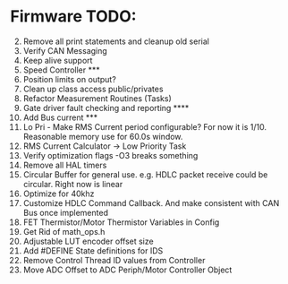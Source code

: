 # Firmware TODO:
2.  Remove all print statements and cleanup old serial
4.  Verify CAN Messaging
5.  Keep alive support
6.  Speed Controller ***
7.  Position limits on output?
8.  Clean up class access public/privates
10. Refactor Measurement Routines (Tasks)
13. Gate driver fault checking and reporting ****
15. Add Bus current ***
16. Lo Pri - Make RMS Current period configurable?  For now it is 1/10.  Reasonable memory use for 60.0s window.
20. RMS Current Calculator -> Low Priority Task
24. Verify optimization flags -O3 breaks something
26. Remove all HAL timers
27. Circular Buffer for general use. e.g. HDLC packet receive could be circular.  Right now is linear
28. Optimize for 40khz
29. Customize HDLC Command Callback.  And make consistent with CAN Bus once implemented
30. FET Thermistor/Motor Thermistor Variables in Config
31. Get Rid of math_ops.h
32. Adjustable LUT encoder offset size
34. Add #DEFINE State definitions for IDS
36. Remove Control Thread ID values from Controller
37. Move ADC Offset to ADC Periph/Motor Controller Object
